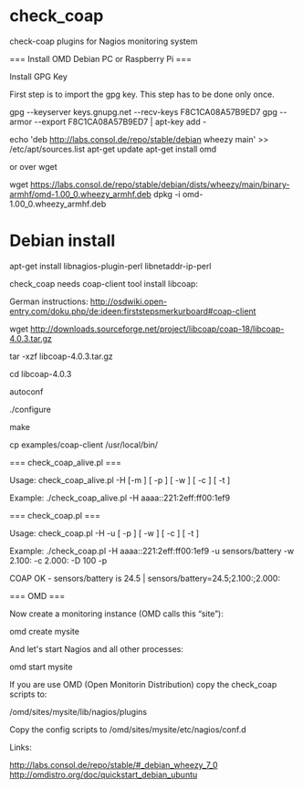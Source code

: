 check_coap
==========

check-coap plugins for Nagios monitoring system

=== Install OMD Debian PC or Raspberry Pi ===

Install GPG Key

First step is to import the gpg key. This step has to be done only once.

  gpg --keyserver keys.gnupg.net --recv-keys F8C1CA08A57B9ED7
  gpg --armor --export F8C1CA08A57B9ED7 | apt-key add -

  echo 'deb http://labs.consol.de/repo/stable/debian wheezy main' >> /etc/apt/sources.list
  apt-get update
  apt-get install omd

or over wget

 wget https://labs.consol.de/repo/stable/debian/dists/wheezy/main/binary-armhf/omd-1.00_0.wheezy_armhf.deb
 dpkg -i omd-1.00_0.wheezy_armhf.deb


# Debian install
apt-get install libnagios-plugin-perl libnetaddr-ip-perl

check_coap needs coap-client tool
install libcoap:

German instructions: http://osdwiki.open-entry.com/doku.php/de:ideen:firststepsmerkurboard#coap-client

wget http://downloads.sourceforge.net/project/libcoap/coap-18/libcoap-4.0.3.tar.gz

tar -xzf libcoap-4.0.3.tar.gz

cd libcoap-4.0.3

autoconf

./configure

make

cp examples/coap-client /usr/local/bin/

=== check_coap_alive.pl ===

Usage: check_coap_alive.pl -H <host> [-m <match>] [ -p ]
  [ -w <warning> ] [ -c <critical> ] [ -t <timeout> ]

Example:
./check_coap_alive.pl -H aaaa::221:2eff:ff00:1ef9


=== check_coap.pl ===

Usage: check_coap.pl -H <host> -u <coap uri> [ -p ]
  [ -w <warning> ] [ -c <critical> ] [ -t <timeout> ]

Example:
./check_coap.pl -H aaaa::221:2eff:ff00:1ef9 -u sensors/battery -w 2.100: -c 2.000: -D 100 -p

COAP OK - sensors/battery is 24.5 | sensors/battery=24.5;2.100:;2.000:

=== OMD ===

Now create a monitoring instance (OMD calls this “site”):

 omd create mysite

And let's start Nagios and all other processes:

 omd start mysite

If you are use OMD (Open Monitorin Distribution) copy the check_coap scripts to:

/omd/sites/mysite/lib/nagios/plugins

Copy the config scripts to
/omd/sites/mysite/etc/nagios/conf.d


Links:

http://labs.consol.de/repo/stable/#_debian_wheezy_7_0
http://omdistro.org/doc/quickstart_debian_ubuntu

